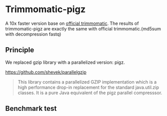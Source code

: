 # Trimmomatic-pigz

A 10x faster version base on [official trimmomatic](http://www.usadellab.org/cms/?page=trimmomatic). The results of trimmomatic-pigz are exactly the same with official trimmomatic.(md5sum with decompression fastq)

## Principle

We replaced gzip library with a parallelized version: pigz.

https://github.com/shevek/parallelgzip

> This library contains a parallelized GZIP implementation which is a high performance drop-in replacement for the standard java.util.zip classes. It is a pure Java equivalent of the pigz parallel compresssor.

## Benchmark test
